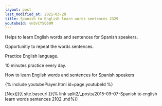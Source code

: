 ```yaml
---
layout: post
last_modified_at: 2021-03-29
title: Spanish to English learn words sentences 2329 
youtubeId: vH3vCYSQ50M
---
```

 
 
Helps to learn English words and sentences for Spanish speakers.

Opportunitiy to repeat the words sentences. 

Practice English language. 
 
10 minutes practice every day. 
 
How to learn English words and sentences for Spanish speakers 
 
{% include youtubePlayer.html id=page.youtubeId %}
 
 
[Next]({{ site.baseurl }}{% link  split2/_posts/2015-09-07-Spanish to english learn words sentences 2102 .md%})
 
